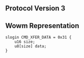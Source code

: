 ## Protocol Version 3

## Wowm Representation
```rust,ignore
slogin CMD_XFER_DATA = 0x31 {
    u16 size;    
    u8[size] data;    
}

```
